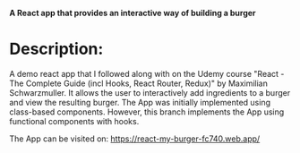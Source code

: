 **A React app that provides an interactive way of building a burger**

# Description:
A demo react app that I followed along with on the Udemy course "React - The Complete Guide (incl Hooks, React Router, Redux)" by Maximilian Schwarzmuller. It allows the user to interactively add ingredients to a burger and view the resulting burger. The App was initially implemented using class-based components. However, this branch implements the App using functional components with hooks. 

The App can be visited on: https://react-my-burger-fc740.web.app/
